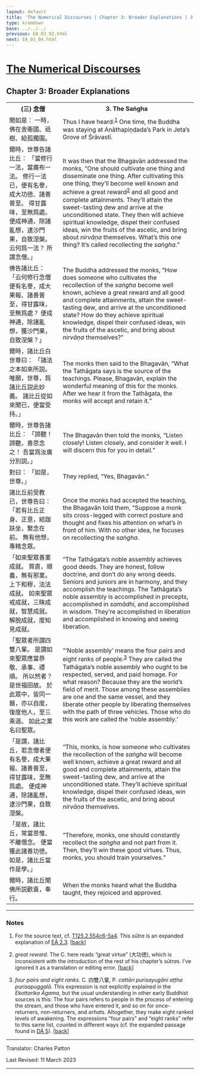 ```yaml
---
layout: default
title: 'The Numerical Discourses | Chapter 3: Broader Explanations | 3. The Saṅgha'
type: kramdown
base: ../../../
previous: EA_03_02.html
next: EA_03_04.html
---
```


<h1><a href='../index.html'>The Numerical Discourses</a></h1>
<h2>Chapter 3: Broader Explanations</h2>

<table class="trans">
  <th class='ch'>(三) 念僧</th>
  <th class='en'>3. The Saṅgha</th>
  <tr>
    <td class='ch' title='T125.2.554c6'>聞如是： 一時，佛在舍衞國、祇樹、給孤獨園。</td>
    <td>Thus I have heard:<sup id="ref1"><a href="#n1">1</a></sup> One time, the Buddha was staying at Anāthapiṇḍada’s Park in Jeta’s Grove of Śrāvastī.</td>
  </tr>
  <tr>
    <td class='ch' title='T125.2.554c7'>爾時，世尊告諸比丘： 「當修行一法，當廣布一法。 修行一法已，便有名譽，成大功徳、諸善普至。 得甘露味，至無爲處。 便成神通，除諸亂想，逮沙門果，自致涅槃。 云何爲一法？ 所謂念僧。」</td>
    <td>It was then that the Bhagavān addressed the monks, “One should cultivate one thing and disseminate one thing. After cultivating this one thing, they’ll become well known and achieve a great reward<sup id="ref2"><a href="#n2">2</a></sup> and all good and complete attainments. They’ll attain the sweet-tasting dew and arrive at the unconditioned state. They then will achieve spiritual knowledge, dispel their confused ideas, win the fruits of the ascetic, and bring about <em>nirvāṇa</em> themselves. What’s this one thing? It’s called recollecting the <em>saṅgha</em>.”</td>
  </tr>
  <tr>
    <td class='ch' title='T125.2.554c11'>佛告諸比丘： 「云何修行念僧便有名譽，成大果報、諸善普至，得甘露味，至無爲處？ 便成神通，除諸亂想，獲沙門果，自致涅槃？」</td>
    <td>The Buddha addressed the monks, “How does someone who cultivates the recollection of the <em>saṅgha</em> become well known, achieve a great reward and all good and complete attainments, attain the sweet-tasting dew, and arrive at the unconditioned state? How do they achieve spiritual knowledge, dispel their confused ideas, win the fruits of the ascetic, and bring about <em>nirvāṇa</em> themselves?”</td>
  </tr>
  <tr>
    <td class='ch' title='T125.2.554c14'>爾時，諸比丘白世尊曰： 「諸法之本如來所説。 唯願，世尊，爲諸比丘説此妙義。 諸比丘從如來聞已，便當受持。」</td>
    <td>The monks then said to the Bhagavān, “What the Tathāgata says is the source of the teachings. Please, Bhagavān, explain the wonderful meaning of this for the monks. After we hear it from the Tathāgata, the monks will accept and retain it.”</td>
  </tr>
  <tr>
    <td class='ch' title='T125.2.554c17'>爾時，世尊告諸比丘： 「諦聽！諦聽，善思念之！ 吾當爲汝廣分別説。」</td>
    <td>The Bhagavān then told the monks, “Listen closely! Listen closely, and consider it well. I will discern this for you in detail.”</td>
  </tr>
  <tr>
    <td class='ch' title='T125.2.554c18'>對曰： 「如是，世尊。」</td>
    <td>They replied, “Yes, Bhagavān.”</td>
  </tr>
  <tr>
    <td class='ch' title='T125.2.554c18'>諸比丘前受教已，世尊告曰： 「若有比丘正身、正意，結跏趺坐，繋念在前。 無有他想，專精念眾。</td>
    <td>Once the monks had accepted the teaching, the Bhagavān told them, “Suppose a monk sits cross-legged with correct posture and thought and fixes his attention on what’s in front of him. With no other idea, he focuses on recollecting the <em>saṅgha</em>.</td>
  </tr>
  <tr>
    <td class='ch' title='T125.2.554c21'>「如來聖眾善業成就。 質直，順義，無有邪業。 上下和穆，法法成就。 如來聖眾戒成就，三昧成就，智慧成就。 解脫成就，度知見成就。</td>
    <td>“The Tathāgata’s noble assembly achieves good deeds. They are honest, follow doctrine, and don’t do any wrong deeds. Seniors and juniors are in harmony, and they accomplish the teachings. The Tathāgata’s noble assembly is accomplished in precepts, accomplished in <em>samādhi</em>, and accomplished in wisdom. They’re accomplished in liberation and accomplished in knowing and seeing liberation.</td>
  </tr>
  <tr>
    <td class='ch' title='T125.2.554c24'>「聖眾者所謂四雙八輩。 是謂如來聖眾應當恭敬、承事、禮順。 所以然者？ 是世福田故。 於此眾中，皆同一器，亦以自度，復度他人，至三乘道。 如此之業名曰聖眾。</td>
    <td>“‘Noble assembly’ means the four pairs and eight ranks of people.<sup id="ref3"><a href="#n3">3</a></sup> They are called the Tathāgata’s noble assembly who ought to be respected, served, and paid homage. For what reason? Because they are the world’s field of merit. Those among these assemblies are one and the same vessel, and they liberate other people by liberating themselves with the path of three vehicles. Those who do this work are called the ‘noble assembly.’</td>
  </tr>
  <tr>
    <td class='ch' title='T125.2.554c27'>「是謂，諸比丘，若念僧者便有名譽，成大果報、諸善普至，得甘露味，至無爲處。 便成神通，除諸亂想，逮沙門果，自致涅槃。</td>
    <td>“This, monks, is how someone who cultivates the recollection of the <em>saṅgha</em> will become well known, achieve a great reward and all good and complete attainments, attain the sweet-tasting dew, and arrive at the unconditioned state. They’ll achieve spiritual knowledge, dispel their confused ideas, win the fruits of the ascetic, and bring about <em>nirvāṇa</em> themselves.</td>
  </tr>
  <tr>
    <td class='ch' title='T125.2.555a1'>「是故，諸比丘，常當思惟、不離僧念。 便當獲此諸善功徳。 如是，諸比丘當作是學。」</td>
    <td>“Therefore, monks, one should constantly recollect the <em>saṅgha</em> and not part from it. Then, they’ll win these good virtues. Thus, monks, you should train yourselves.”</td>
  </tr>
  <tr>
    <td class='ch' title='T125.2.555a3'>爾時，諸比丘聞佛所説歡喜，奉行。</td>
    <td>When the monks heard what the Buddha taught, they rejoiced and approved.</td>
  </tr>
</table>

<hr/>

<h3 id="notes">Notes</h3>

<ol class="notes-list">
<li id="n1"><p>For the source text, cf. <a href="https://cbetaonline.dila.edu.tw/zh/T02n0125_p0554c06" target="_blank">T125.2.554c6-5a4</a>. This <em>sūtra</em> is an expanded explanation of <a href="../02/EA_02_03.html" target="_blank">EĀ 2.3</a>. [<a href="#ref1">back</a>]</p></li>
<li id="n2"><p><em>great reward</em>. The C. here reads “great virtue” (大功徳), which is inconsistent with the introduction of the rest of his chapter’s <em>sūtra</em>s. I’ve ignored it as a translation or editing error. [<a href="#ref2">back</a>]</p></li>
<li id="n3"><p><em>four pairs and eight ranks</em>. C. 四雙八輩, P. <em>cattāri purisayugāni aṭṭha purisapuggalā</em>. This expression is not explicitly explained in the <cite>Ekottarika Āgama</cite>, but the usual understanding in other early Buddhist sources is this: The four pairs refers to people in the process of entering the stream, and those who have entered it, and so on for once-returners, non-returners, and <em>arhat</em>s. Altogether, they make eight ranked levels of awakening. The expressions “four pairs” and “eight ranks” refer to this same list, counted in different ways (cf. the expanded passage found in <a href="../../dirgha/DA_5.html#p19" target="_blank">DĀ 5</a>). [<a href="#ref3">back</a>]</p></li>
</ol>
<hr/>

<p class="translator">Translator: Charles Patton</p>
<p class='revised'>Last Revised: 11 March 2023</p>

<hr/>